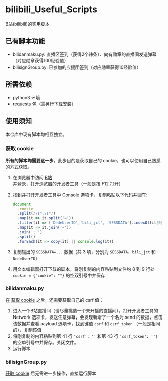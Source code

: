 # bilibili_Useful_Scripts
B站(bilibili)的实用脚本

## 已有脚本功能
- bilidanmaku.py: 直播区签到（获得2个辣条）、向有勋章的直播间发送弹幕（对应勋章获得100经验值）
- bilisignGroup.py: 已参加的应援团签到（对应勋章获得10经验值）

## 所需依赖
- python3 环境
- requests 包（需另行下载安装）

## 使用须知

本仓库中现有脚本均相互独立。

### 获取 cookie
**所有的脚本均需要这一步**。此步目的是获取自己的 cookie，也可以使用自己熟悉的方式获取。
1. 在浏览器中访问 [B站](https://www.bilibili.com) 并登录，打开浏览器的开发者工具（一般是按 F12 打开）
2. 找到并打开开发者工具中 Console 选项卡，复制粘贴以下代码并回车:

    ```js
    document
      .cookie
      .split(/\s*;\s*/)
      .map(it => it.split('='))
      .filter(it => ['DedeUserID','bili_jct', 'SESSDATA'].indexOf(it[0]) > -1)
      .map(it => it.join('='))
      .join('; ')
      .split()
      .forEach(it => copy(it) || console.log(it))
    ```

3. 复制输出的 `SESSDATA=...` 数据（共 3 项，分别为 `SESSDATA`、`bili_jct` 和 `DedeUserID`）
4. 用文本编辑器打开下载的脚本，将刚复制的内容粘贴到文件约 8 到 9 行处 `cookie = {"cookie": ""}` 的空双引号中并保存

### bilidanmaku.py

在 [获取 cookie](https://github.com/Ranlajetech/bilibili_Useful_Scripts#%E8%8E%B7%E5%8F%96-cookie) 之后，还需要获取自己的 csrf 值：

1. 进入一个B站直播间（请尽量挑选一个未开播的直播间），打开开发者工具的 Network 选项卡，发送任意弹幕，会发现新增了一个名为 send 的数据，点击该数据并查看 payload 选项卡，找到键值 `csrf` 和 `csrf_token` （一般是相同的），复制该值
2. 将刚复制的内容粘贴到第 41 行 `'csrf': ''` 和第 43 行 `'csrf_token': ''}` 的空单引号中并保存。关闭文件。
3. 运行脚本

### bilisignGroup.py

[获取 cookie](https://github.com/Ranlajetech/bilibili_Useful_Scripts#%E8%8E%B7%E5%8F%96-cookie) 后无需进一步操作，直接运行脚本
